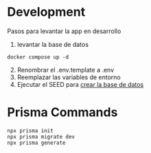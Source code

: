 # Development
Pasos para levantar la app en desarrollo

1. levantar la base de datos
```
docker compose up -d
```

2. Renombrar el .env.template a .env
3. Reemplazar las variables de entorno
4. Ejecutar el SEED para [crear la base de datos](localhost:3000/api/seed)

# Prisma Commands
```
npx prisma init
npx prisma migrate dev
npx prisma generate

```